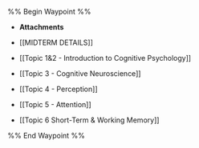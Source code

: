 %% Begin Waypoint %%
- **Attachments**

- [[MIDTERM DETAILS]]
- [[Topic 1&2 - Introduction to Cognitive Psychology]]
- [[Topic 3 - Cognitive Neuroscience]]
- [[Topic 4 - Perception]]
- [[Topic 5 - Attention]]
- [[Topic 6 Short-Term & Working Memory]]

%% End Waypoint %%